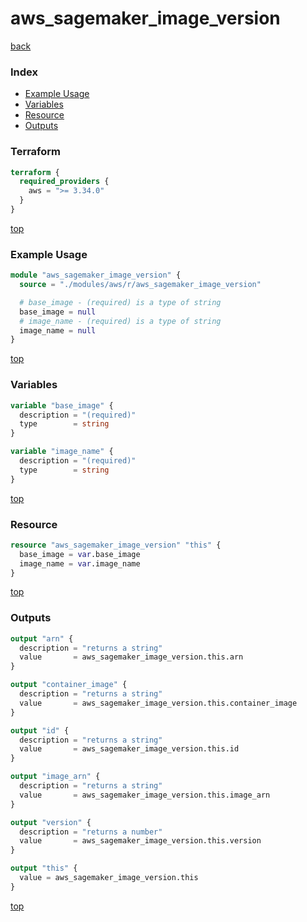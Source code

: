 # aws_sagemaker_image_version

[back](../aws.md)

### Index

- [Example Usage](#example-usage)
- [Variables](#variables)
- [Resource](#resource)
- [Outputs](#outputs)

### Terraform

```terraform
terraform {
  required_providers {
    aws = ">= 3.34.0"
  }
}
```

[top](#index)

### Example Usage

```terraform
module "aws_sagemaker_image_version" {
  source = "./modules/aws/r/aws_sagemaker_image_version"

  # base_image - (required) is a type of string
  base_image = null
  # image_name - (required) is a type of string
  image_name = null
}
```

[top](#index)

### Variables

```terraform
variable "base_image" {
  description = "(required)"
  type        = string
}

variable "image_name" {
  description = "(required)"
  type        = string
}
```

[top](#index)

### Resource

```terraform
resource "aws_sagemaker_image_version" "this" {
  base_image = var.base_image
  image_name = var.image_name
}
```

[top](#index)

### Outputs

```terraform
output "arn" {
  description = "returns a string"
  value       = aws_sagemaker_image_version.this.arn
}

output "container_image" {
  description = "returns a string"
  value       = aws_sagemaker_image_version.this.container_image
}

output "id" {
  description = "returns a string"
  value       = aws_sagemaker_image_version.this.id
}

output "image_arn" {
  description = "returns a string"
  value       = aws_sagemaker_image_version.this.image_arn
}

output "version" {
  description = "returns a number"
  value       = aws_sagemaker_image_version.this.version
}

output "this" {
  value = aws_sagemaker_image_version.this
}
```

[top](#index)